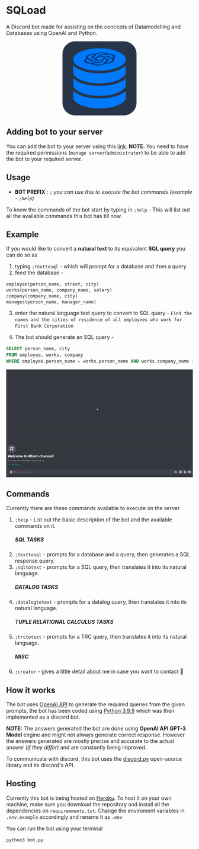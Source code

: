 # SQLoad
A Discord bot made for assisting on the concepts of Datamodelling and Databases using OpenAI and Python.

<p align="center">
<img src="./media/bot_icon.png" alt="icon" width="200"/>
</p>

## Adding bot to your server
You can add the bot to your server using this [link](https://discord.com/api/oauth2/authorize?client_id=1052717746238005310&permissions=274877975552&scope=bot). **NOTE**: You need to have the required permissions (`manage server`/`administrator`) to be able to add the bot to your required server.

## Usage

- **BOT PREFIX** : `;` _you can use this to execute the bot commands (example - `;help`)_

To know the commands of the bot start by typing in `;help` - This will list out all the available commands this bot has till now.

## Example
If you would like to convert a **natural text** to its equivalent **SQL query** you can do so as 
1. typing `;texttosql` - which will prompt for a database and then a query
2. feed the database -
```
employee(person_name, street, city)
works(person_name, company_name, salary)
company(company_name, city)
manages(person_name, manager_name)
```
3. enter the natural language text query to convert to SQL query -
```Find the names and the cities of residence of all employees who work for First Bank Corporation```

4. The bot should generate an SQL query -
```sql
SELECT person_name, city
FROM employee, works, company
WHERE employee.person_name = works.person_name AND works.company_name = company.company_name AND company.company_name = 'First Bank Corporation'
```
![example](./media/example_gif.gif)

## Commands
Currently there are these commands available to execute on the server
1. `;help` - List out the basic description of the bot and the available commands on it.
    ##### SQL TASKS
2. `;texttosql` - prompts for a database and a query, then generates a SQL response query.
3. `;sqltotext` - prompts for a SQL query, then translates it into its natural language.
    ##### DATALOG TASKS
4. `;datalogtotext` - prompts for a datalog query, then translates it into its natural language.
    ##### TUPLE RELATIONAL CALCULUS TASKS
5. `;trctotext` - prompts for a TRC query, then translates it into its natural language.
    ##### MISC
6. `;creator` - gives a little detail about me in case you want to contact :information_desk_person:

## How it works

The bot uses [OpenAI API](https://openai.com/api/) to generate the required queries from the given prompts, the bot has been coded using [Python 3.9.9](https://www.python.org/) which was then implemented as a discord bot. 

**NOTE:** The answers generated the bot are done using **OpenAI API GPT-3 Model** engine and might not always generate correct response. However the answers generated are mostly precise and accurate to the actual answer _(if they differ)_ and are constantly being improved. 

To communicate with discord, this bot uses the [discord.py](https://discordpy.readthedocs.io/en/stable/) open-source library and its discord's API.

## Hosting
Currently this bot is being hosted on [Heroku](https://www.heroku.com/). To host it on your own machine, make sure you download the repository and install all the dependencies on `requiremments.txt`. Change the enviroment variables in `.env.example` accordingly and rename it as `.env`

You can run the bot using your terminal
```console
python3 bot.py
```